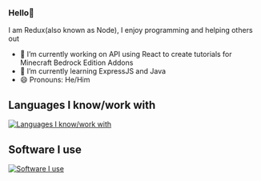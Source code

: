 ### Hello👋

I am Redux(also known as Node), I enjoy programming and helping others out

- 🔭 I’m currently working on API using React to create tutorials for Minecraft Bedrock Edition Addons
- 🌱 I’m currently learning ExpressJS and Java
- 😄 Pronouns: He/Him

## Languages I know/work with
[![Languages I know/work with](https://skills.thijs.gg/icons?i=react,nodejs,js,ts,css,html,expressjs,java,bunjs)](https://skills.thijs.gg)

## Software I use
[![Software I use](https://skills.thijs.gg/icons?i=visualstudio,vscode,blender,unity)](https://skills.thijs.gg)
